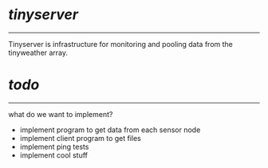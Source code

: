 # ***tinyserver***
---

Tinyserver is infrastructure for monitoring and pooling data from the tinyweather array.

# ***todo***
---

what do we want to implement?

- implement program to get data from each sensor node
- implement client program to get files
- implement ping tests
- implement cool stuff
